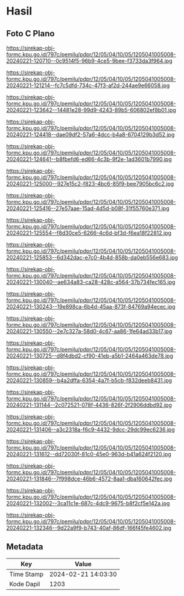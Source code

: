 # Hasil

## Foto C Plano

https://sirekap-obj-formc.kpu.go.id/797c/pemilu/pdpr/12/05/04/10/05/1205041005008-20240221-120710--0c9514f5-96b9-4ce5-9bee-f3733da3f964.jpg

https://sirekap-obj-formc.kpu.go.id/797c/pemilu/pdpr/12/05/04/10/05/1205041005008-20240221-121214--fc7c5dfd-734c-47f3-af2d-244ae9e66058.jpg

https://sirekap-obj-formc.kpu.go.id/797c/pemilu/pdpr/12/05/04/10/05/1205041005008-20240221-123642--14481e28-99d9-4243-89b5-606802ef8b01.jpg

https://sirekap-obj-formc.kpu.go.id/797c/pemilu/pdpr/12/05/04/10/05/1205041005008-20240221-124418--dae09df2-57a6-4dcc-b4a8-6704129b3d52.jpg

https://sirekap-obj-formc.kpu.go.id/797c/pemilu/pdpr/12/05/04/10/05/1205041005008-20240221-124641--b8fbefd6-ed66-4c3b-9f2e-1ad3601b7990.jpg

https://sirekap-obj-formc.kpu.go.id/797c/pemilu/pdpr/12/05/04/10/05/1205041005008-20240221-125000--927e15c2-f823-4bc6-85f9-bee7905bc6c2.jpg

https://sirekap-obj-formc.kpu.go.id/797c/pemilu/pdpr/12/05/04/10/05/1205041005008-20240221-125416--27e57aae-15ad-4d5d-b08f-31f55760e371.jpg

https://sirekap-obj-formc.kpu.go.id/797c/pemilu/pdpr/12/05/04/10/05/1205041005008-20240221-125554--f8d30ce5-6266-4c6d-bf3d-f6ea18f22812.jpg

https://sirekap-obj-formc.kpu.go.id/797c/pemilu/pdpr/12/05/04/10/05/1205041005008-20240221-125853--6d342dac-e7c0-4b4d-858b-da0eb556e683.jpg

https://sirekap-obj-formc.kpu.go.id/797c/pemilu/pdpr/12/05/04/10/05/1205041005008-20240221-130040--ae634a83-ca28-428c-a564-37b734fec165.jpg

https://sirekap-obj-formc.kpu.go.id/797c/pemilu/pdpr/12/05/04/10/05/1205041005008-20240221-130243--19e898ca-6b4d-45aa-873f-84769a94ecec.jpg

https://sirekap-obj-formc.kpu.go.id/797c/pemilu/pdpr/12/05/04/10/05/1205041005008-20240221-130550--2e7c327a-58d0-4c67-aa86-1fe64ad33b17.jpg

https://sirekap-obj-formc.kpu.go.id/797c/pemilu/pdpr/12/05/04/10/05/1205041005008-20240221-130725--d8f4dbd2-cf90-41eb-a5b1-2464a463de78.jpg

https://sirekap-obj-formc.kpu.go.id/797c/pemilu/pdpr/12/05/04/10/05/1205041005008-20240221-130859--b4a2dffa-6354-4a7f-b5cb-f832deeb8431.jpg

https://sirekap-obj-formc.kpu.go.id/797c/pemilu/pdpr/12/05/04/10/05/1205041005008-20240221-131144--2c072521-078f-4436-826f-2f2906ddbd92.jpg

https://sirekap-obj-formc.kpu.go.id/797c/pemilu/pdpr/12/05/04/10/05/1205041005008-20240221-131406--a3c2318a-f6c9-4432-9dcc-29dc99ec6236.jpg

https://sirekap-obj-formc.kpu.go.id/797c/pemilu/pdpr/12/05/04/10/05/1205041005008-20240221-131612--dd72030f-81c0-45e0-963d-b41a624f2120.jpg

https://sirekap-obj-formc.kpu.go.id/797c/pemilu/pdpr/12/05/04/10/05/1205041005008-20240221-131846--7f998dce-46b6-4572-8aa1-dba160642fec.jpg

https://sirekap-obj-formc.kpu.go.id/797c/pemilu/pdpr/12/05/04/10/05/1205041005008-20240221-132002--3ca11c1e-687c-4dc9-9675-b8f2cf5e142a.jpg

https://sirekap-obj-formc.kpu.go.id/797c/pemilu/pdpr/12/05/04/10/05/1205041005008-20240221-132346--9d22a9f9-b743-40af-86df-166f45fe4602.jpg


## Metadata

| Key        | Value               |
| ---------- | ------------------- |
| Time Stamp | 2024-02-21 14:03:30 |
| Kode Dapil | 1203                |




